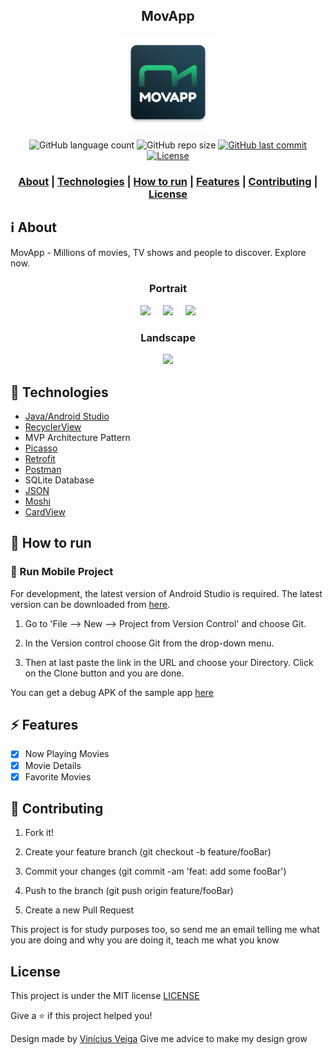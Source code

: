 <h2 align="center">
MovApp
</h2>

<p align="center"> 
<img src="https://github.com/viniciusveigadev/MovieAppTest/blob/main/app/src/main/res/mipmap-xxxhdpi/ic_launcher.png" width="150" heigth="150">
</p>

<p align="center"> 
  <img alt="GitHub language count" src="https://img.shields.io/github/languages/count/viniciusveigadev/MovieAppTest?color=%233a86ff"> 
  <img alt="GitHub repo size" src="https://img.shields.io/github/repo-size/viniciusveigadev/MovieAppTest?color=%233a86ff"> 
  <a href="https://github.com/viniciusveigadev/MovieAppTest/commits/master"> 
    <img alt="GitHub last commit" src="https://img.shields.io/github/last-commit/viniciusveigadev/MovieAppTest?color=%233a86ff"> 
  </a> 
  <a href="LICENSE" > 
    <img alt="License" src="https://img.shields.io/badge/license-MIT-brightgreen?color=%233a86ff"> 
  </a> 
</p>

<h3 align="center">  
  <a href="#information_source-about">About</a> |
  <a href="#rocket-technologies">Technologies</a> | 
  <a href="#construction_worker-how-to-run">How to run</a> |
  <a href="#zap-features">Features</a> |
  <a href="#link-contributing">Contributing</a> |
  <a href="#license">License</a> 
</h3>

## :information_source: About

MovApp - Millions of movies, TV shows and people to discover. Explore now.

<div align="center">
  <h3> Portrait </h3>
  <img src="https://user-images.githubusercontent.com/46942672/138616754-69eca2ee-d2e4-409e-bf2f-6d8f098e0231.jpg" width="215"/>  
  &nbsp; &nbsp;
  <img src="https://user-images.githubusercontent.com/46942672/138617515-0ba2a396-b289-44a0-96fb-843f7d6a2f40.gif"/>
  &nbsp; &nbsp;
  <img src="https://user-images.githubusercontent.com/46942672/138616815-9c65639c-fd03-4eab-9c37-cae9123ecb16.jpg" width="215"/>
  
  <h3>Landscape</h3>
  <img src="https://user-images.githubusercontent.com/46942672/138616594-c0f33635-ac18-49a9-ac13-d3c8e3688588.jpg" width="720"/>
</div>

## :rocket: Technologies

- [Java/Android Studio](https://developer.android.com/studio/intro)
- [RecyclerView](https://developer.android.com/guide/topics/ui/layout/recyclerview?hl=pt-br)
- MVP Architecture Pattern
- [Picasso](https://square.github.io/picasso/)
- [Retrofit](https://square.github.io/retrofit/)
- [Postman](https://www.postman.com/)
- SQLite Database
- [JSON](https://developer.android.com/reference/org/json/JSONObject)
- [Moshi](https://github.com/square/moshi)
- [CardView](https://developer.android.com/guide/topics/ui/layout/cardview)

## :construction_worker: How to run

### 📱 Run Mobile Project

For development, the latest version of Android Studio is required. The latest version can be downloaded from [here](https://developer.android.com/studio/).

1. Go to 'File –> New –> Project from Version Control' and choose Git.

2.  In the Version control choose Git from the drop-down menu. 

3. Then at last paste the link in the URL and choose your Directory. Click on the Clone button and you are done.

You can get a debug APK of the sample app [here](https://github.com/viniciusveigadev/MovieAppTest/releases)

## :zap: Features

- [x] Now Playing Movies
- [x] Movie Details
- [x] Favorite Movies
    
## :link: Contributing

1. Fork it!

2. Create your feature branch (git checkout -b feature/fooBar)

3. Commit your changes (git commit -am 'feat: add some fooBar')

4. Push to the branch (git push origin feature/fooBar)

5. Create a new Pull Request

This project is for study purposes too, so send me an email telling me what you are doing and why you are doing it, teach me what you know

## License
This project is under the MIT license [LICENSE](LICENSE)

Give a ⭐️ if this project helped you!

Design made by [Vinícius Veiga](https://twitter.com/viniciusdevbr)
Give me advice to make my design grow
